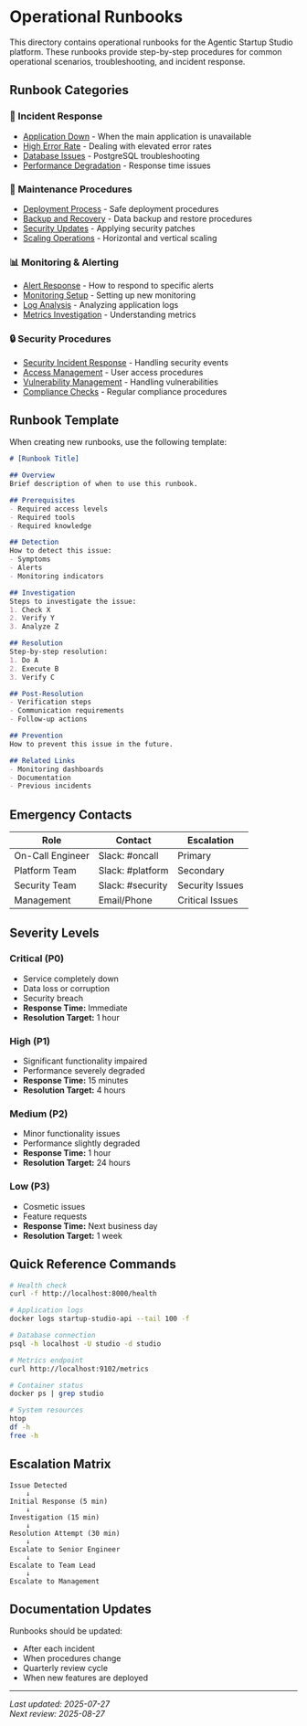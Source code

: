 # Operational Runbooks

This directory contains operational runbooks for the Agentic Startup Studio platform. These runbooks provide step-by-step procedures for common operational scenarios, troubleshooting, and incident response.

## Runbook Categories

### 🚨 Incident Response
- [Application Down](./application-down.md) - When the main application is unavailable
- [High Error Rate](./high-error-rate.md) - Dealing with elevated error rates
- [Database Issues](./database-issues.md) - PostgreSQL troubleshooting
- [Performance Degradation](./performance-degradation.md) - Response time issues

### 🔧 Maintenance Procedures
- [Deployment Process](./deployment-process.md) - Safe deployment procedures
- [Backup and Recovery](./backup-recovery.md) - Data backup and restore procedures
- [Security Updates](./security-updates.md) - Applying security patches
- [Scaling Operations](./scaling-operations.md) - Horizontal and vertical scaling

### 📊 Monitoring & Alerting
- [Alert Response](./alert-response.md) - How to respond to specific alerts
- [Monitoring Setup](./monitoring-setup.md) - Setting up new monitoring
- [Log Analysis](./log-analysis.md) - Analyzing application logs
- [Metrics Investigation](./metrics-investigation.md) - Understanding metrics

### 🔒 Security Procedures
- [Security Incident Response](./security-incident-response.md) - Handling security events
- [Access Management](./access-management.md) - User access procedures
- [Vulnerability Management](./vulnerability-management.md) - Handling vulnerabilities
- [Compliance Checks](./compliance-checks.md) - Regular compliance procedures

## Runbook Template

When creating new runbooks, use the following template:

```markdown
# [Runbook Title]

## Overview
Brief description of when to use this runbook.

## Prerequisites
- Required access levels
- Required tools
- Required knowledge

## Detection
How to detect this issue:
- Symptoms
- Alerts
- Monitoring indicators

## Investigation
Steps to investigate the issue:
1. Check X
2. Verify Y
3. Analyze Z

## Resolution
Step-by-step resolution:
1. Do A
2. Execute B
3. Verify C

## Post-Resolution
- Verification steps
- Communication requirements
- Follow-up actions

## Prevention
How to prevent this issue in the future.

## Related Links
- Monitoring dashboards
- Documentation
- Previous incidents
```

## Emergency Contacts

| Role | Contact | Escalation |
|------|---------|------------|
| On-Call Engineer | Slack: #oncall | Primary |
| Platform Team | Slack: #platform | Secondary |
| Security Team | Slack: #security | Security Issues |
| Management | Email/Phone | Critical Issues |

## Severity Levels

### Critical (P0)
- Service completely down
- Data loss or corruption
- Security breach
- **Response Time:** Immediate
- **Resolution Target:** 1 hour

### High (P1)
- Significant functionality impaired
- Performance severely degraded
- **Response Time:** 15 minutes
- **Resolution Target:** 4 hours

### Medium (P2)
- Minor functionality issues
- Performance slightly degraded
- **Response Time:** 1 hour
- **Resolution Target:** 24 hours

### Low (P3)
- Cosmetic issues
- Feature requests
- **Response Time:** Next business day
- **Resolution Target:** 1 week

## Quick Reference Commands

```bash
# Health check
curl -f http://localhost:8000/health

# Application logs
docker logs startup-studio-api --tail 100 -f

# Database connection
psql -h localhost -U studio -d studio

# Metrics endpoint
curl http://localhost:9102/metrics

# Container status
docker ps | grep studio

# System resources
htop
df -h
free -h
```

## Escalation Matrix

```
Issue Detected
    ↓
Initial Response (5 min)
    ↓
Investigation (15 min)
    ↓
Resolution Attempt (30 min)
    ↓
Escalate to Senior Engineer
    ↓
Escalate to Team Lead
    ↓
Escalate to Management
```

## Documentation Updates

Runbooks should be updated:
- After each incident
- When procedures change
- Quarterly review cycle
- When new features are deployed

---

*Last updated: 2025-07-27*  
*Next review: 2025-08-27*